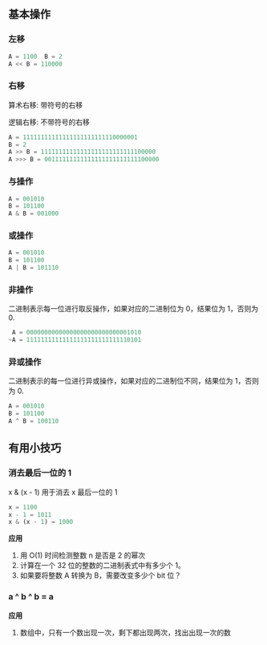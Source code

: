 ## 基本操作

### 左移

```js
A = 1100  B = 2
A << B = 110000
```

### 右移

算术右移: 带符号的右移

逻辑右移: 不带符号的右移

```js
A = 11111111111111111111111110000001
B = 2
A >> B = 11111111111111111111111111100000
A >>> B = 00111111111111111111111111100000
```

### 与操作

```js
A = 001010
B = 101100
A & B = 001000
```

### 或操作

```js
A = 001010
B = 101100
A | B = 101110
```

### 非操作

二进制表示每一位进行取反操作，如果对应的二进制位为 0，结果位为 1，否则为 0.

```js
 A = 00000000000000000000000000001010
~A = 11111111111111111111111111110101
```

### 异或操作

二进制表示的每一位进行异或操作，如果对应的二进制位不同，结果位为 1，否则为 0.

```js
A = 001010
B = 101100
A ^ B = 100110
```

## 有用小技巧

### 消去最后一位的 1

x & (x - 1) 用于消去 x 最后一位的 1

```js
x = 1100
x - 1 = 1011
x & (x - 1) = 1000
```

**应用**

1. 用 O(1) 时间检测整数 n 是否是 2 的幂次
2. 计算在一个 32 位的整数的二进制表式中有多少个 1。
3. 如果要将整数 A 转换为 B，需要改变多少个 bit 位？

### a ^ b ^ b = a

**应用**

1. 数组中，只有一个数出现一次，剩下都出现两次，找出出现一次的数
